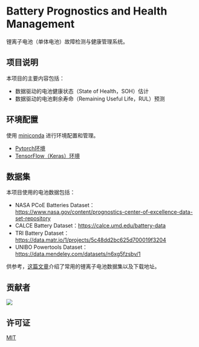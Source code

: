 # Battery Prognostics and Health Management

锂离子电池（单体电池）故障检测与健康管理系统。

## 项目说明

本项目的主要内容包括：

- 数据驱动的电池健康状态（State of Health，SOH）估计
- 数据驱动的电池剩余寿命（Remaining Useful Life，RUL）预测

## 环境配置

使用 [miniconda](https://docs.conda.io/en/latest/miniconda.html) 进行环境配置和管理。

- [Pytorch环境](./rul_torch.yaml)
- [TensorFlow（Keras）环境](./rul_tf.yaml)

## 数据集

本项目使用的电池数据包括：

- NASA PCoE Batteries Dataset：https://www.nasa.gov/content/prognostics-center-of-excellence-data-set-repository
- CALCE Battery Dataset：https://calce.umd.edu/battery-data
- TRI Battery Dataset：https://data.matr.io/1/projects/5c48dd2bc625d700019f3204
- UNIBO Powertools Dataset：https://data.mendeley.com/datasets/n6xg5fzsbv/1

供参考，[这篇文章](https://www.sciencedirect.com/science/article/pii/S2666546821000355)介绍了常用的锂离子电池数据集以及下载地址。

## 贡献者

<a href="https://github.com/hilinxinhui/battery_phm/graphs/contributors">
  <img src="https://contrib.rocks/image?repo=hilinxinhui/battery_phm" />
</a>

<!-- 感谢 [contrib.rocks](https://contrib.rocks) 。 -->

## 许可证

[MIT](./LICENSE)